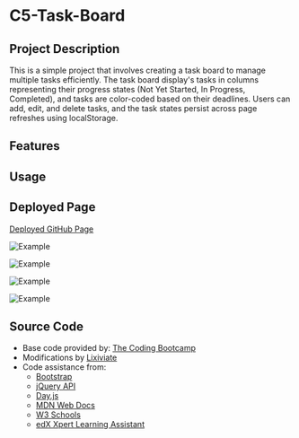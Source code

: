 # C5-Task-Board

## Project Description

This is a simple project that involves creating a task board to manage multiple tasks efficiently. The task board display's tasks in columns representing their progress states (Not Yet Started, In Progress, Completed), and tasks are color-coded based on their deadlines. Users can add, edit, and delete tasks, and the task states persist across page refreshes using localStorage.

## Features

## Usage

## Deployed Page

[Deployed GitHub Page]()

![Example]()

![Example]()

![Example]()

![Example]()

## Source Code

- Base code provided by: [The Coding Bootcamp](https://github.com/coding-boot-camp/musical-happiness)
- Modifications by [Lixiviate](https://github.com/Lixiviate)
- Code assistance from:
  - [Bootstrap](https://getbootstrap.com)
  - [jQuery API](https://api.jquery.com/)
  - [Day.js](https://day.js.org/)
  - [MDN Web Docs](https://developer.mozilla.org/en-US/)
  - [W3 Schools](https://www.w3schools.com/)
  - [edX Xpert Learning Assistant](https://www.edx.org/)
